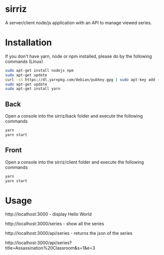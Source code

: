 # sirriz
A server/client node/js application with an API to manage viewed series.



# Installation


If you don't have yarn, node or npm installed, please do by the following commands (Linux)

```bash
sudo apt-get install nodejs npm 
sudo apt-get update
curl -sS https://dl.yarnpkg.com/debian/pubkey.gpg | sudo apt-key add -
sudo apt-get update
sudo apt-get install yarn
```

## Back


Open a console into the sirriz/back folder and execute the following commands 

```bash
yarn
yarn start
```

## Front


Open a console into the sirriz/client folder and execute the following commands 

```bash
yarn
yarn start
```



# Usage

http://localhost:3000 - display Hello World

http://localhost:3000/series - show all the series

http://localhost:3000/api/series - returns the json of the series

http://localhost:3000/api/series?title=Assassination%20Classroom&s=1&e=3
